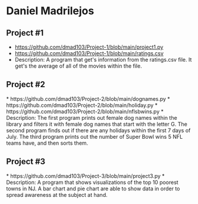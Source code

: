 # Daniel Madrilejos

<h2> Project #1 </h2>

* https://github.com/dmad103/Project-1/blob/main/project1.py
* https://github.com/dmad103/Project-1/blob/main/ratings.csv
* Description: A program that get's information from the ratings.csv file. It get's the average of all of the movies within the file. 


<h2> Project #2 </h2>
* https://github.com/dmad103/Project-2/blob/main/dognames.py
* https://github.com/dmad103/Project-2/blob/main/holiday.py
* https://github.com/dmad103/Project-2/blob/main/nflsbwins.py
* Description: The first program prints out female dog names within the library and filters it with female dog names that start with the letter G. The second program finds out if there are any holidays within the first 7 days of July. The third program prints out the number of Super Bowl wins 5 NFL teams have, and then sorts them. 

<h2> Project #3 </h2>
* https://github.com/dmad103/Project-3/blob/main/project3.py
* Description: A program that shows visualizations of the top 10 poorest towns in NJ. A bar chart and pie chart are able to show data in order to spread awareness at the subject at hand.

